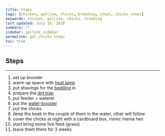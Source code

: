```yaml
---
title: Steps
tags: [chicken, galline, chicks, breeding, steps, chicks_steps]
keywords: chicken, galline, chicks, breeding
last_updated: July 10, 2018
summary: ""
sidebar: galline_sidebar
permalink: gal_chicks_steps
toc: true
---
```


## Steps

---
1. set up brooder
2. warm up space with [heat lamp](#heat-lamp)
3. put shavings for the [bedding](#deep-bedding) in
4. prepare the [dirt trap](#dirt-trap)
5. put feeder + waterer
6. put the [water-booster](#water-booster)
7. put the chicks
8. deep the beak in the couple of them in the water, other will follow
9. cover the chicks at night with a cardboard box, mimic mama hen
10. start bring some live feed (grass)
11. leave them there for 3 weeks
